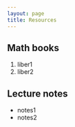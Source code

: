 ```yaml
---
layout: page
title: Resources
---
```


## Math books 
1. liber1
1. liber2

## Lecture notes
* notes1
* notes2

